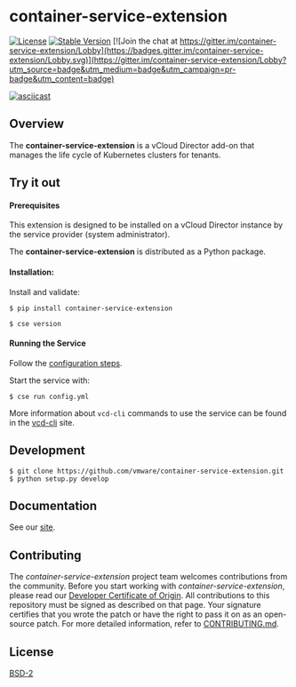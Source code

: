 # container-service-extension

[![License](https://img.shields.io/pypi/l/container-service-extension.svg)]() [![Stable Version](https://img.shields.io/pypi/v/container-service-extension.svg)](https://pypi.python.org/pypi/container-service-extension) [![Join the chat at https://gitter.im/container-service-extension/Lobby](https://badges.gitter.im/container-service-extension/Lobby.svg)](https://gitter.im/container-service-extension/Lobby?utm_source=badge&utm_medium=badge&utm_campaign=pr-badge&utm_content=badge)

[![asciicast](https://asciinema.org/a/135505.png)](https://asciinema.org/a/135505)

## Overview

The **container-service-extension** is a vCloud Director add-on that manages the life cycle of Kubernetes clusters for tenants.

## Try it out

#### Prerequisites

This extension is designed to be installed on a vCloud Director instance by the service provider (system administrator).

The **container-service-extension** is distributed as a Python package.

#### Installation:

Install and validate:

``` shell
$ pip install container-service-extension

$ cse version
```

#### Running the Service

Follow the [configuration steps](https://vmware.github.io/container-service-extension/).

Start the service with:

``` shell
$ cse run config.yml
```

More information about `vcd-cli` commands to use the service can be found in the [vcd-cli](https://vmware.github.io/vcd-cli/vcd_cluster) site.

## Development

``` shell
$ git clone https://github.com/vmware/container-service-extension.git
$ python setup.py develop
```

## Documentation

See our [site](https://vmware.github.io/container-service-extension/).

## Contributing

The *container-service-extension* project team welcomes contributions from the community. Before you start working with *container-service-extension*, please read our [Developer Certificate of Origin](https://cla.vmware.com/dco). All contributions to this repository must be signed as described on that page. Your signature certifies that you wrote the patch or have the right to pass it on as an open-source patch. For more detailed information, refer to [CONTRIBUTING.md](CONTRIBUTING.md).

## License

[BSD-2](LICENSE.txt)
